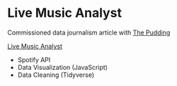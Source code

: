 # Live Music Analyst
Commissioned data journalism article with [The Pudding](https://pudding.cool/) 

[Live Music Analyst](https://pudding.cool/2021/02/jukebox/) 

* Spotify API
* Data Visualization (JavaScript)
* Data Cleaning (Tidyverse)

